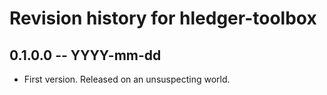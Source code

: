 # Revision history for hledger-toolbox

## 0.1.0.0 -- YYYY-mm-dd

* First version. Released on an unsuspecting world.
